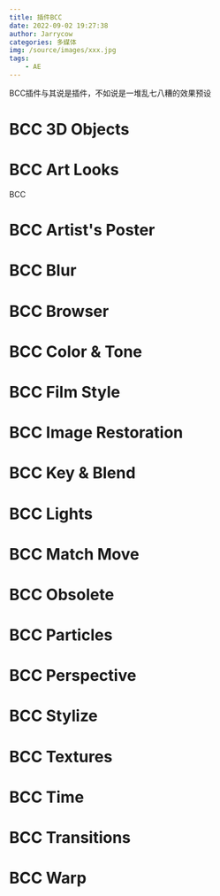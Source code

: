 ```yaml
---
title: 插件BCC
date: 2022-09-02 19:27:38
author: Jarrycow
categories: 多媒体
img: /source/images/xxx.jpg
tags: 
    - AE
---
```


BCC插件与其说是插件，不如说是一堆乱七八糟的效果预设

<!--more-->

# BCC 3D Objects

# BCC Art Looks

BCC 

# BCC Artist's Poster

# BCC Blur

# BCC Browser

# BCC Color & Tone

# BCC Film Style

# BCC Image Restoration

# BCC Key & Blend

# BCC Lights

# BCC Match Move

# BCC Obsolete

# BCC Particles

# BCC Perspective

# BCC Stylize

# BCC Textures

# BCC Time

# BCC Transitions

# BCC Warp